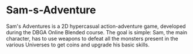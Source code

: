 # Sam-s-Adventure
Sam's Adventures is a 2D hypercasual action-adventure game, developed during the DBGA Online Blended course. The goal is simple: Sam, the main character, has to use weapons to defeat all the monsters present in the various Universes to get coins and upgrade his basic skills.
